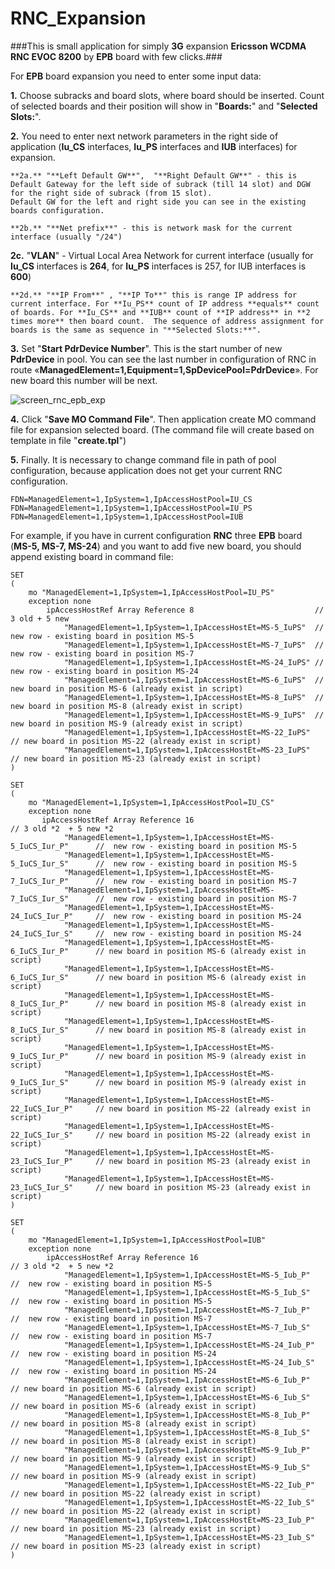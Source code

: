 # RNC_Expansion

###This is small application for simply **3G** expansion **Ericsson WCDMA RNC EVOC 8200** by **EPB** board with few clicks.###

For **EPB** board expansion you need to enter some input data:

**1.** Choose subracks and board slots, where board should be inserted. Count of selected boards and their position will show in "**Boards:**" and "**Selected Slots:**".

**2.**  You need to enter next network parameters in the right side of application  (**Iu_CS** interfaces, **Iu_PS** interfaces and **IUB** interfaces) for expansion.

	**2a.** "**Left Default GW**",  "**Right Default GW**" - this is Default Gateway for the left side of subrack (till 14 slot) and DGW for the right side of subrack (from 15 slot). 
	Default GW for the left and right side you can see in the existing boards configuration.
	
	**2b.** "**Net prefix**" - this is network mask for the current interface (usually "/24")

  **2c.** "**VLAN**" - Virtual Local Area Network for current interface (usually for  **Iu_CS** interfaces is **264**, for **Iu_PS** interfaces is 257, for IUB interfaces is  **600**)
	
	**2d.** "**IP From**" , "**IP To**" this is range IP address for current interface. For **Iu_PS** count of IP address **equals** count of boards. For **Iu_CS** and **IUB** count of **IP address** in **2 times more** then board count.  The sequence of address assignment for boards is the same as sequence in "**Selected Slots:**".
	
**3.** Set "**Start PdrDevice Number**". This is the start number of new **PdrDevice** in pool. You can see the last number in configuration of RNC in route «**ManagedElement=1,Equipment=1,SpDevicePool=PdrDevice**». For new board this number will be next.

![screen_rnc_epb_exp](https://cloud.githubusercontent.com/assets/24788396/22425071/1682266a-e702-11e6-8759-79390e82e0a0.PNG)

**4.** Click "**Save MO Command File**". Then application create MO command file for expansion selected board. (The command file will create based on template in file "**create.tpl**")

**5.** Finally. It is necessary  to change command file in path of pool configuration, because application does not get your current RNC configuration.

```
FDN=ManagedElement=1,IpSystem=1,IpAccessHostPool=IU_CS
FDN=ManagedElement=1,IpSystem=1,IpAccessHostPool=IU_PS
FDN=ManagedElement=1,IpSystem=1,IpAccessHostPool=IUB
```

For example, if you have in current configuration **RNC** three **EPB** board (**MS-5, MS-7, MS-24**) and you want to add five new board, you should append existing board in command file:

```
SET
(
    mo "ManagedElement=1,IpSystem=1,IpAccessHostPool=IU_PS"
    exception none
        ipAccessHostRef Array Reference 8                           // 3 old + 5 new
            "ManagedElement=1,IpSystem=1,IpAccessHostEt=MS-5_IuPS"  // new row - existing board in position MS-5
            "ManagedElement=1,IpSystem=1,IpAccessHostEt=MS-7_IuPS"  // new row - existing board in position MS-7
            "ManagedElement=1,IpSystem=1,IpAccessHostEt=MS-24_IuPS" // new row - existing board in position MS-24
            "ManagedElement=1,IpSystem=1,IpAccessHostEt=MS-6_IuPS"  // new board in position MS-6 (already exist in script)
            "ManagedElement=1,IpSystem=1,IpAccessHostEt=MS-8_IuPS"  // new board in position MS-8 (already exist in script)
            "ManagedElement=1,IpSystem=1,IpAccessHostEt=MS-9_IuPS"  // new board in position MS-9 (already exist in script)
            "ManagedElement=1,IpSystem=1,IpAccessHostEt=MS-22_IuPS"  // new board in position MS-22 (already exist in script)
            "ManagedElement=1,IpSystem=1,IpAccessHostEt=MS-23_IuPS"  // new board in position MS-23 (already exist in script)
)

SET
(
    mo "ManagedElement=1,IpSystem=1,IpAccessHostPool=IU_CS"
    exception none
       ipAccessHostRef Array Reference 16                                     // 3 old *2  + 5 new *2
            "ManagedElement=1,IpSystem=1,IpAccessHostEt=MS-5_IuCS_Iur_P"      //  new row - existing board in position MS-5   
            "ManagedElement=1,IpSystem=1,IpAccessHostEt=MS-5_IuCS_Iur_S"      //  new row - existing board in position MS-5   
            "ManagedElement=1,IpSystem=1,IpAccessHostEt=MS-7_IuCS_Iur_P"      //  new row - existing board in position MS-7 
            "ManagedElement=1,IpSystem=1,IpAccessHostEt=MS-7_IuCS_Iur_S"      //  new row - existing board in position MS-7
            "ManagedElement=1,IpSystem=1,IpAccessHostEt=MS-24_IuCS_Iur_P"     //  new row - existing board in position MS-24
            "ManagedElement=1,IpSystem=1,IpAccessHostEt=MS-24_IuCS_Iur_S"     //  new row - existing board in position MS-24
            "ManagedElement=1,IpSystem=1,IpAccessHostEt=MS-6_IuCS_Iur_P"      // new board in position MS-6 (already exist in script)
            "ManagedElement=1,IpSystem=1,IpAccessHostEt=MS-6_IuCS_Iur_S"      // new board in position MS-6 (already exist in script)
            "ManagedElement=1,IpSystem=1,IpAccessHostEt=MS-8_IuCS_Iur_P"      // new board in position MS-8 (already exist in script)
            "ManagedElement=1,IpSystem=1,IpAccessHostEt=MS-8_IuCS_Iur_S"      // new board in position MS-8 (already exist in script)
            "ManagedElement=1,IpSystem=1,IpAccessHostEt=MS-9_IuCS_Iur_P"      // new board in position MS-9 (already exist in script)
            "ManagedElement=1,IpSystem=1,IpAccessHostEt=MS-9_IuCS_Iur_S"      // new board in position MS-9 (already exist in script)
            "ManagedElement=1,IpSystem=1,IpAccessHostEt=MS-22_IuCS_Iur_P"     // new board in position MS-22 (already exist in script)
            "ManagedElement=1,IpSystem=1,IpAccessHostEt=MS-22_IuCS_Iur_S"     // new board in position MS-22 (already exist in script)
            "ManagedElement=1,IpSystem=1,IpAccessHostEt=MS-23_IuCS_Iur_P"     // new board in position MS-23 (already exist in script)
            "ManagedElement=1,IpSystem=1,IpAccessHostEt=MS-23_IuCS_Iur_S"     // new board in position MS-23 (already exist in script)
)

SET
(
    mo "ManagedElement=1,IpSystem=1,IpAccessHostPool=IUB"
    exception none
        ipAccessHostRef Array Reference 16                                  // 3 old *2  + 5 new *2
            "ManagedElement=1,IpSystem=1,IpAccessHostEt=MS-5_Iub_P"         //  new row - existing board in position MS-5
            "ManagedElement=1,IpSystem=1,IpAccessHostEt=MS-5_Iub_S"         //  new row - existing board in position MS-5
            "ManagedElement=1,IpSystem=1,IpAccessHostEt=MS-7_Iub_P"         //  new row - existing board in position MS-7
            "ManagedElement=1,IpSystem=1,IpAccessHostEt=MS-7_Iub_S"         //  new row - existing board in position MS-7
            "ManagedElement=1,IpSystem=1,IpAccessHostEt=MS-24_Iub_P"        //  new row - existing board in position MS-24
            "ManagedElement=1,IpSystem=1,IpAccessHostEt=MS-24_Iub_S"        //  new row - existing board in position MS-24
            "ManagedElement=1,IpSystem=1,IpAccessHostEt=MS-6_Iub_P"         // new board in position MS-6 (already exist in script)
            "ManagedElement=1,IpSystem=1,IpAccessHostEt=MS-6_Iub_S"         // new board in position MS-6 (already exist in script)
            "ManagedElement=1,IpSystem=1,IpAccessHostEt=MS-8_Iub_P"         // new board in position MS-8 (already exist in script)
            "ManagedElement=1,IpSystem=1,IpAccessHostEt=MS-8_Iub_S"         // new board in position MS-8 (already exist in script)
            "ManagedElement=1,IpSystem=1,IpAccessHostEt=MS-9_Iub_P"         // new board in position MS-9 (already exist in script)
            "ManagedElement=1,IpSystem=1,IpAccessHostEt=MS-9_Iub_S"         // new board in position MS-9 (already exist in script)
            "ManagedElement=1,IpSystem=1,IpAccessHostEt=MS-22_Iub_P"        // new board in position MS-22 (already exist in script)
            "ManagedElement=1,IpSystem=1,IpAccessHostEt=MS-22_Iub_S"        // new board in position MS-22 (already exist in script)
            "ManagedElement=1,IpSystem=1,IpAccessHostEt=MS-23_Iub_P"        // new board in position MS-23 (already exist in script)
            "ManagedElement=1,IpSystem=1,IpAccessHostEt=MS-23_Iub_S"        // new board in position MS-23 (already exist in script)
)
```

